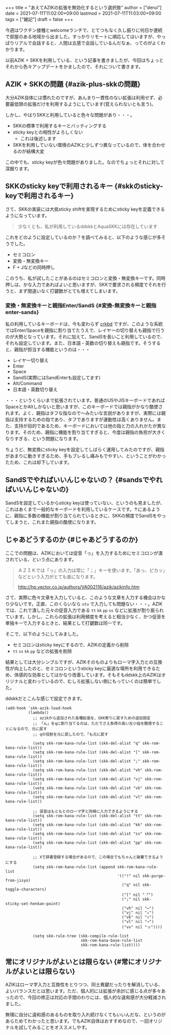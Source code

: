 +++
title = "あえてAZIKの拡張を無効化するという選択肢"
author = ["derui"]
date = 2021-07-11T11:02:00+09:00
lastmod = 2021-07-11T11:03:00+09:00
tags = ["雑記"]
draft = false
+++

今週はワクチン接種とwelcomeランチで、とてつもなく久し振りに何日か連続で部屋のある地域から出ました。すっかりリモートに順応してはいますが、やっぱりリアルで会話すると、人間は五感で会話しているんだなぁ、ってのがよくわかります。

以前AZIK + SKKを利用している、という記事を書きましたが、今回はちょっとそれから色々アップデートをかましたので、それについて書きます。

<!--more-->


## AZIK + SKKの問題 {#azik-plus-skkの問題}

大分AZIK自体には慣れたのですが、あんまり一貫性のない拡張は利用せず、必要最低限の拡張だけを利用するようにしています(覚えられないとも言う)。

しかし、やはりSKKと利用していると色々な問題があり・・・。

-   SKKの標準で利用するキーとバッティングする
-   sticky keyとの相性がよろしくない
    -   これは後述します
-   SKKを利用していない環境のAZIKと少しずつ異なっているので、体を合わせるのが結構大変

この中でも、sticky keyが色々問題がありました。なのでちょっとそれに対して深掘ります。


## SKKのsticky keyで利用されるキー {#skkのsticky-keyで利用されるキー}

さて、SKKの実装には大抵sticky shiftを実現するためにsticky keyを定義できるようになっています。

> 少なくとも、私が利用しているddskkとAquaSKKには存在しています

これをどのように設定しているのか？を調べてみると、以下のような感じが多そうでした。

-   セミコロン
-   変換・無変換キー
-   F + Jなどの同時押し

このうち、私が試したことがあるのはセミコロンと変換・無変換キーです。同時押しは、かな入力であればよいと思いますが、SKKで要求される頻度でそれを行うと、まず間違いなく打鍵数がとても増えてしまいます。


### 変換・無変換キーと親指Enter/SandS {#変換-無変換キーと親指enter-sands}

私の利用しているキーボードは、今も変わらず [crkbd](https://shop.yushakobo.jp/products/corne-chocolate) ですが、このような系統ではEnter/Spaceを親指に割り当てたうえで、レイヤーの切り替えも親指で行うのが大勢となっています。それに加えて、SandSを長いこと利用しているので、それも設定しています。また、日本語・英数の切り替えも親指です。そうすると、親指が担当する機能というのは・・・

-   レイヤー切り替え
-   Enter
-   Space
-   SandS(実際にはSandEnterも設定してます)
-   Alt/Command
-   日本語・英数切り替え

・・・というくらいまで拡張されています。普通のUSやJISキーボードであればSpaceとかAltしかないと思いますが、このキーボードでは親指がかなり酷使されます。よく、親指はタフな指なので〜みたいな言説がありますが、実際には親指は支持するための指であり、タフでありますが運動性は高くありません。また、支持が目的であるため、キーボードにおいては他の指と力の入れかたが異なります。そのため、親指に機能を割り当てすぎると、今度は親指の負担が大きくなりすぎる、という問題になります。

ちょうど、無変換にsticky keyを設定してしばらく運用してみたのですが、親指があまりに動きすぎるため、手もブレるし痛みもでやすい、ということがわかったため、これは却下しています。


## SandSでやればいいんじゃないの？ {#sandsでやればいいんじゃないの}

SandSを設定しているからsticky keyは使っていない、というのも見ましたが、これはあくまで一般的なキーボードを利用しているケースです。↑にあるように、親指に多数の機能が割り当てられているときに、SKKの頻度でSandSをやってしまうと、これまた親指の酷使になります。


## じゃあどうするのか {#じゃあどうするのか}

ここでの問題は、AZIKにおいては促音「っ」を入力するためにセミコロンが潰されている、という点にあります。

> ＡＺＩＫでは「っ」の入力は常に「；」キーを使います。「あっ、ピカッ」などという入力がとても楽になります。
>
> <http://hp.vector.co.jp/authors/VA002116/azik/azikinfo.htm>

さて、実際に色々文章を入力していると、このような文章を入力する機会はかなり少ないです。正直、このくらいなら `xtu` で入力しても問題ない・・・。AZIKでは、これで潰した元々の促音入力である `tt` `kk` `pp` `ss` などに拡張が割り振られています。しかし、これらの拡張は利用頻度を考えると相当少なく、かつ促音を単独キーで入力するときと、結果として打鍵数は同一です。

そこで、以下のようにしてみました。

-   セミコロンはsticky keyにするので、AZIKの定義から削除
-   `tt` `ss` `kk` `pp` などの拡張を削除

結果としては大分シンプルですが、AZIKそのものよりもローマ字入力との互換性が向上したのと、セミコロンというsticky keyに最適な場所を利用できるため、体感的な効率としてはかなり改善しています。そもそもddskk上のAZIKはオリジナルと変わっているので、むしろ拡張しない側にもっていくのは簡単でした。

ddskkだとこんな感じで設定できます。

```emacs-lisp
(add-hook 'skk-azik-load-hook
          (lambda()
            ;; azikから追加された各種拡張を、SKK寄りに戻すための追加設定
            ;; 「ん」をqに割り当てるのは、ただでさえ負荷の高い左小指を酷使することになるので、元に戻す
            ;; qの役割を元に戻したので、「も元に戻す

            (setq skk-rom-kana-rule-list (skk-del-alist "q" skk-rom-kana-rule-list))
            (setq skk-rom-kana-rule-list (skk-del-alist "[" skk-rom-kana-rule-list))
            (setq skk-rom-kana-rule-list (skk-del-alist ";" skk-rom-kana-rule-list))
            (setq skk-rom-kana-rule-list (skk-del-alist "vh" skk-rom-kana-rule-list))
            (setq skk-rom-kana-rule-list (skk-del-alist "vj" skk-rom-kana-rule-list))
            (setq skk-rom-kana-rule-list (skk-del-alist "vk" skk-rom-kana-rule-list))
            (setq skk-rom-kana-rule-list (skk-del-alist "vl" skk-rom-kana-rule-list))

            ;; 促音はもともとのローマ字と同様に入力できるようにする
            (setq skk-rom-kana-rule-list (skk-del-alist "tt" skk-rom-kana-rule-list))
            (setq skk-rom-kana-rule-list (skk-del-alist "kk" skk-rom-kana-rule-list))
            (setq skk-rom-kana-rule-list (skk-del-alist "ss" skk-rom-kana-rule-list))
            (setq skk-rom-kana-rule-list (skk-del-alist "pp" skk-rom-kana-rule-list))

            ;; Xで辞書登録する場合があるので、この場合でもちゃんと破棄できるようにする
            (setq skk-rom-kana-rule-list (append skk-rom-kana-rule-list
                                                 '(("!" nil skk-purge-from-jisyo)
                                                   ("q" nil skk-toggle-characters)
                                                   ("[" nil "「")
                                                   (";" nil skk-sticky-set-henkan-point)
                                                   ("vh" nil "←")
                                                   ("vj" nil "↓")
                                                   ("vk" nil "↑")
                                                   ("vl" nil "→")
                                                   ("vv" nil "っ"))))

            (setq skk-rule-tree (skk-compile-rule-list
                                 skk-rom-kana-base-rule-list
                                 skk-rom-kana-rule-list))))
```


## 常にオリジナルがよいとは限らない {#常にオリジナルがよいとは限らない}

AZIKはローマ字入力と互換性をとりつつ、同士異鍵だったりを解消している、よいバランスだとは思います。ただ、個人的には拡張が余計に感じる点が多々あったので、今回の修正は対応の手間のわりには、個人的な違和感が大分軽減されました。

無理に自分に違和感のあるものを取り入れ続けなくてもいいんだな、というのがあらためてわかったと思います。でもAZIK自体はおすすめなので、一回オリジナルを試してみることをオススメしやす。